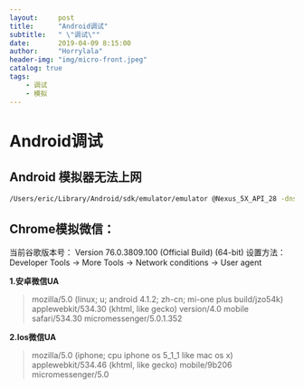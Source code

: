 ```yaml
---
layout:     post
title:      "Android调试"
subtitle:   " \"调试\""
date:       2019-04-09 8:15:00
author:     "Horrylala"
header-img: "img/micro-front.jpeg"
catalog: true
tags:
    - 调试
    - 模拟
---
```


# Android调试

## Android 模拟器无法上网
```bash
/Users/eric/Library/Android/sdk/emulator/emulator @Nexus_5X_API_28 -dns-server 8.8.8.8,114.114.114.114
```

## Chrome模拟微信：
当前谷歌版本号： Version 76.0.3809.100 (Official Build) (64-bit)
设置方法： 
Developer Tools -> More Tools -> Network conditions -> User agent

**1.安卓微信UA**
> mozilla/5.0 (linux; u; android 4.1.2; zh-cn; mi-one plus build/jzo54k) applewebkit/534.30 (khtml, like gecko) version/4.0 mobile safari/534.30 micromessenger/5.0.1.352  

**2.Ios微信UA**
> mozilla/5.0 (iphone; cpu iphone os 5_1_1 like mac os x) applewebkit/534.46 (khtml, like gecko) mobile/9b206 micromessenger/5.0 
